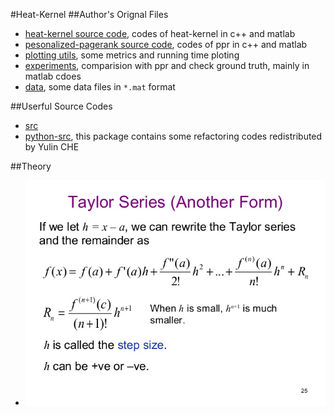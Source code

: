 #Heat-Kernel
##Author's Orignal Files
- [heat-kernel source code](authors_original_files/src), codes of heat-kernel in c++ and matlab
- [pesonalized-pagerank source code](authors_original_files/ppr_src), codes of ppr in c++ and matlab
- [plotting utils](authors_original_files/plotting), some metrics and running time ploting
- [experiments](authors_original_files/experiments), comparision with ppr and check ground truth, mainly in matlab cdoes
- [data](authors_original_files/data), some data files in `*.mat` format
    
##Userful Source Codes
- [src](src_cpp_matlab)
- [python-src](src_python), this package contains some refactoring codes redistributed by Yulin CHE    
    
##Theory 
- ![Taylor Expansion Formula](pic/taylor_expansion.jpg)